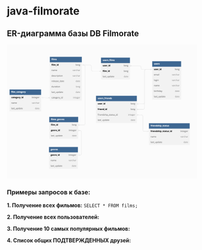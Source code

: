 # java-filmorate

## ER-диаграмма базы DB Filmorate

![Filmorate DB ER-chart](/Filmorate%20DB_Kryuchkov.png)

### Примеры запросов к базе:

  **1. Получение всех фильмов:**
        `SELECT * FROM films;`


  **2. Получение всех пользователей:**


  **3. Получение 10 самых популярных фильмов:**


  **4. Список общих ПОДТВЕРЖДЕННЫХ друзей:**

